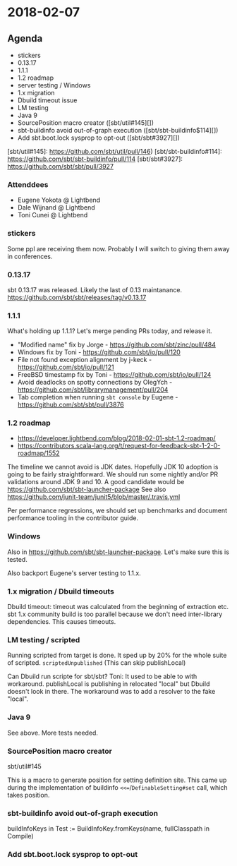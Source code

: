 # 2018-02-07

## Agenda

- stickers
- 0.13.17
- 1.1.1
- 1.2 roadmap
- server testing / Windows
- 1.x migration
- Dbuild timeout issue
- LM testing
- Java 9
- SourcePosition macro creator ([sbt/util#145][])
- sbt-buildinfo avoid out-of-graph execution ([sbt/sbt-buildinfo$114][])
- Add sbt.boot.lock sysprop to opt-out ([sbt/sbt#3927][])

[sbt/util#145]: https://github.com/sbt/util/pull/146)
[sbt/sbt-buildinfo#114]: https://github.com/sbt/sbt-buildinfo/pull/114
[sbt/sbt#3927]: https://github.com/sbt/sbt/pull/3927

### Attenddees

- Eugene Yokota @ Lightbend
- Dale Wijnand @ Lightbend
- Toni Cunei @ Lightbend

### stickers

Some ppl are receiving them now.
Probably I will switch to giving them away in conferences.

### 0.13.17

sbt 0.13.17 was released.
Likely the last of 0.13 maintanance.
https://github.com/sbt/sbt/releases/tag/v0.13.17

### 1.1.1

What's holding up 1.1.1?
Let's merge pending PRs today, and release it.

- "Modified name" fix by Jorge - https://github.com/sbt/zinc/pull/484
- Windows fix by Toni - https://github.com/sbt/io/pull/120
- File not found exception alignment by j-keck - https://github.com/sbt/io/pull/121
- FreeBSD timestamp fix by Toni - https://github.com/sbt/io/pull/124
- Avoid deadlocks on spotty connections by OlegYch - https://github.com/sbt/librarymanagement/pull/204
- Tab completion when running `sbt console` by Eugene - https://github.com/sbt/sbt/pull/3876

### 1.2 roadmap

- https://developer.lightbend.com/blog/2018-02-01-sbt-1.2-roadmap/
- https://contributors.scala-lang.org/t/request-for-feedback-sbt-1-2-0-roadmap/1552

The timeline we cannot avoid is JDK dates. Hopefully JDK 10 adoption is going to be fairly straightforward.
We should run some nightly and/or PR validations around JDK 9 and 10.
A good candidate would be https://github.com/sbt/sbt-launcher-package
See also https://github.com/junit-team/junit5/blob/master/.travis.yml

Per performance regressions, we should set up benchmarks and document performance tooling in the contributor guide.

### Windows

Also in https://github.com/sbt/sbt-launcher-package.
Let's make sure this is tested.

Also backport Eugene's server testing to 1.1.x.

### 1.x migration / Dbuild timeouts

Dbuild timeout:
timeout was calculated from the beginning of extraction etc. sbt 1.x community build is too parallel because we don't need inter-library dependencies. This causes timeouts.

### LM testing / scripted

Running scripted from target is done.
It sped up by 20% for the whole suite of scripted.
`scriptedUnpublished` (This can skip publishLocal)

Can Dbuild run scripte for sbt/sbt?
Toni: It used to be able to with workaround. publishLocal is publishing in relocated "local" but Dbuild doesn't look in there. The workaround was to add a resolver to the fake "local".

### Java 9

See above. More tests needed.

### SourcePosition macro creator

sbt/util#145

This is a macro to generate position for setting definition site.
This came up during the implementation of buildinfo `<<=`/`DefinableSetting#set` call,
which takes position.

### sbt-buildinfo avoid out-of-graph execution

buildInfoKeys in Test := BuildInfoKey.fromKeys(name, fullClasspath in Compile)

### Add sbt.boot.lock sysprop to opt-out


